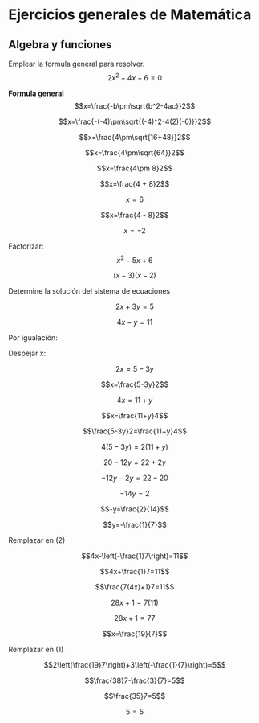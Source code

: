 # Ejercicios generales de Matemática

## Algebra y funciones

Emplear la formula general para resolver.
$$2x^2-4x-6=0$$

**Formula general**
$$x=\frac{-b\pm\sqrt{b^2-4ac}}2$$

$$x=\frac{-(-4)\pm\sqrt{(-4)^2-4(2)(-6)}}2$$

$$x=\frac{4\pm\sqrt{16+48}}2$$

$$x=\frac{4\pm\sqrt{64}}2$$

$$x=\frac{4\pm 8}2$$

$$x=\frac{4 + 8}2$$

$$x=6$$

$$x=\frac{4 - 8}2$$

$$x=-2$$

Factorizar:
$$x^2-5x+6$$

$$(x-3)(x-2)$$

Determine la solución del sistema de ecuaciones

$$2x+3y=5 \tag{1}$$

$$4x-y=11 \tag{2}$$

Por igualación:

Despejar x:

$$2x=5-3y$$

$$x=\frac{5-3y}2$$

$$4x=11+y$$

$$x=\frac{11+y}4$$

$$\frac{5-3y}2=\frac{11+y}4$$

$$4(5-3y)=2(11+y)$$

$$20-12y=22+2y$$

$$-12y-2y=22-20$$

$$-14y=2$$

$$-y=\frac{2}{14}$$

$$y=-\frac{1}{7}$$

Remplazar en ($2$)

$$4x-\left(-\frac{1}7\right)=11$$

$$4x+\frac{1}7=11$$

$$\frac{7(4x)+1}7=11$$

$$28x+1=7(11)$$

$$28x+1=77$$

$$x=\frac{19}{7}$$

Remplazar en ($1$)

$$2\left(\frac{19}7\right)+3\left(-\frac{1}{7}\right)=5$$

$$\frac{38}7-\frac{3}{7}=5$$

$$\frac{35}7=5$$

$$5=5$$






